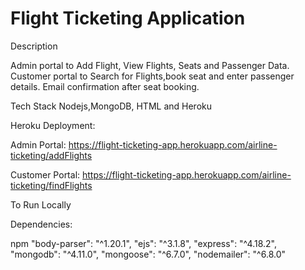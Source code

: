 # Flight Ticketing Application 

Description 

Admin portal to Add Flight, View Flights, Seats and Passenger Data. Customer portal to Search for Flights,book seat and enter passenger details. Email confirmation after seat booking.

Tech Stack
Nodejs,MongoDB, HTML and Heroku

Heroku Deployment:

Admin Portal: https://flight-ticketing-app.herokuapp.com/airline-ticketing/addFlights

Customer Portal: https://flight-ticketing-app.herokuapp.com/airline-ticketing/findFlights

To Run Locally 

Dependencies:

npm
"body-parser": "^1.20.1",
"ejs": "^3.1.8",
"express": "^4.18.2",
"mongodb": "^4.11.0",
"mongoose": "^6.7.0",
"nodemailer": "^6.8.0"




